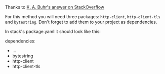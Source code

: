 Thanks to [K. A. Buhr's answer on StackOverflow](https://stackoverflow.com/a/60793739)

For this method you will need three packages: `http-client`, `http-client-tls` and `bytestring`. Don't forget to add them to your project as dependencies.

In stack's package.yaml it should look like this:

dependencies:
- ...
- bytestring
- http-client
- http-client-tls

